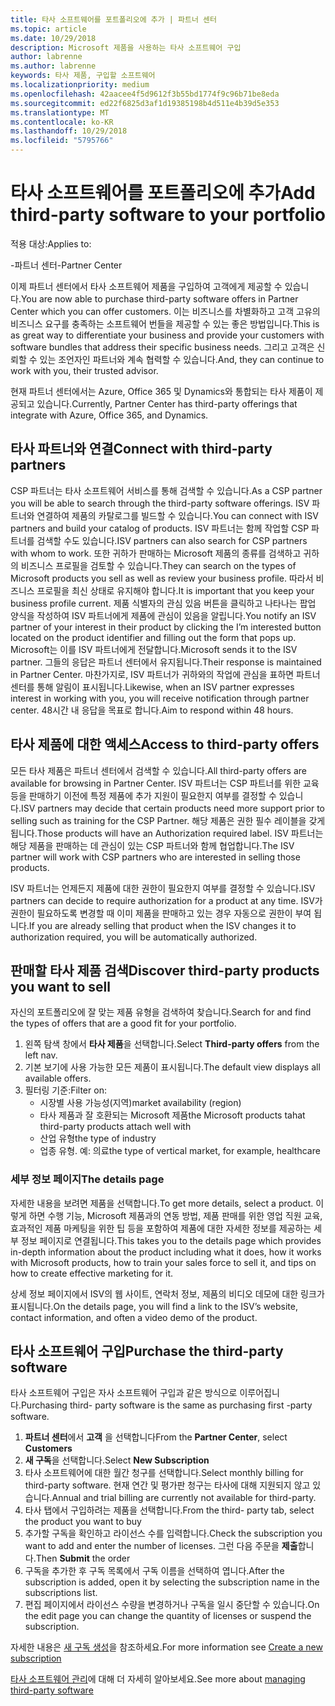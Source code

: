 ```yaml
---
title: 타사 소프트웨어를 포트폴리오에 추가 | 파트너 센터
ms.topic: article
ms.date: 10/29/2018
description: Microsoft 제품을 사용하는 타사 소프트웨어 구입
author: labrenne
ms.author: labrenne
keywords: 타사 제품, 구입할 소프트웨어
ms.localizationpriority: medium
ms.openlocfilehash: 42aacee4f5d9612f3b55bd1774f9c96b71be8eda
ms.sourcegitcommit: ed22f6825d3af1d19385198b4d511e4b39d5e353
ms.translationtype: MT
ms.contentlocale: ko-KR
ms.lasthandoff: 10/29/2018
ms.locfileid: "5795766"
---
```

# <a name="add-third-party-software-to-your-portfolio"></a><span data-ttu-id="877b8-104">타사 소프트웨어를 포트폴리오에 추가</span><span class="sxs-lookup"><span data-stu-id="877b8-104">Add third-party software to your portfolio</span></span>

<span data-ttu-id="877b8-105">적용 대상:</span><span class="sxs-lookup"><span data-stu-id="877b8-105">Applies to:</span></span>

<span data-ttu-id="877b8-106">-파트너 센터</span><span class="sxs-lookup"><span data-stu-id="877b8-106">-Partner Center</span></span>

<span data-ttu-id="877b8-107">이제 파트너 센터에서 타사 소프트웨어 제품을 구입하여 고객에게 제공할 수 있습니다.</span><span class="sxs-lookup"><span data-stu-id="877b8-107">You are now able to purchase third-party software offers in Partner Center which you can offer customers.</span></span> <span data-ttu-id="877b8-108">이는 비즈니스를 차별화하고 고객 고유의 비즈니스 요구를 충족하는 소프트웨어 번들을 제공할 수 있는 좋은 방법입니다.</span><span class="sxs-lookup"><span data-stu-id="877b8-108">This is as great way to differentiate your business and provide your customers with software bundles that address their specific business needs.</span></span> <span data-ttu-id="877b8-109">그리고 고객은 신뢰할 수 있는 조언자인 파트너와 계속 협력할 수 있습니다.</span><span class="sxs-lookup"><span data-stu-id="877b8-109">And, they can continue to work with you, their trusted advisor.</span></span>

<span data-ttu-id="877b8-110">현재 파트너 센터에서는 Azure, Office 365 및 Dynamics와 통합되는 타사 제품이 제공되고 있습니다.</span><span class="sxs-lookup"><span data-stu-id="877b8-110">Currently, Partner Center has third-party offerings that integrate with Azure, Office 365, and Dynamics.</span></span> 

## <a name="connect-with-third-party-partners"></a><span data-ttu-id="877b8-111">타사 파트너와 연결</span><span class="sxs-lookup"><span data-stu-id="877b8-111">Connect with third-party partners</span></span>
 
<span data-ttu-id="877b8-112">CSP 파트너는 타사 소프트웨어 서비스를 통해 검색할 수 있습니다.</span><span class="sxs-lookup"><span data-stu-id="877b8-112">As a CSP partner you will be able to search through the third-party software offerings.</span></span> <span data-ttu-id="877b8-113">ISV 파트너와 연결하여 제품의 카탈로그를 빌드할 수 있습니다.</span><span class="sxs-lookup"><span data-stu-id="877b8-113">You can connect with ISV partners and build your catalog of products.</span></span> <span data-ttu-id="877b8-114">ISV 파트너는 함께 작업할 CSP 파트너를 검색할 수도 있습니다.</span><span class="sxs-lookup"><span data-stu-id="877b8-114">ISV partners can also search for CSP partners with whom to work.</span></span> <span data-ttu-id="877b8-115">또한 귀하가 판매하는 Microsoft 제품의 종류를 검색하고 귀하의 비즈니스 프로필을 검토할 수 있습니다.</span><span class="sxs-lookup"><span data-stu-id="877b8-115">They can search on the types of Microsoft products you sell as well as review your business profile.</span></span> <span data-ttu-id="877b8-116">따라서 비즈니스 프로필을 최신 상태로 유지해야 합니다.</span><span class="sxs-lookup"><span data-stu-id="877b8-116">It is important that you keep your business profile current.</span></span> <span data-ttu-id="877b8-117">제품 식별자의 관심 있음 버튼을 클릭하고 나타나는 팝업 양식을 작성하여 ISV 파트너에게 제품에 관심이 있음을 알립니다.</span><span class="sxs-lookup"><span data-stu-id="877b8-117">You notify an ISV partner of your interest in their product by clicking the I’m interested button located on the product identifier and filling out the form that pops up.</span></span> <span data-ttu-id="877b8-118">Microsoft는 이를 ISV 파트너에게 전달합니다.</span><span class="sxs-lookup"><span data-stu-id="877b8-118">Microsoft sends it to the ISV partner.</span></span> <span data-ttu-id="877b8-119">그들의 응답은 파트너 센터에서 유지됩니다.</span><span class="sxs-lookup"><span data-stu-id="877b8-119">Their response is maintained in Partner Center.</span></span> <span data-ttu-id="877b8-120">마찬가지로, ISV 파트너가 귀하와의 작업에 관심을 표하면 파트너 센터를 통해 알림이 표시됩니다.</span><span class="sxs-lookup"><span data-stu-id="877b8-120">Likewise, when an ISV partner expresses interest in working with you, you will receive notification through partner center.</span></span> <span data-ttu-id="877b8-121">48시간 내 응답을 목표로 합니다.</span><span class="sxs-lookup"><span data-stu-id="877b8-121">Aim to respond within 48 hours.</span></span>

## <a name="access-to-third-party-offers"></a><span data-ttu-id="877b8-122">타사 제품에 대한 액세스</span><span class="sxs-lookup"><span data-stu-id="877b8-122">Access to third-party offers</span></span>

<span data-ttu-id="877b8-123">모든 타사 제품은 파트너 센터에서 검색할 수 있습니다.</span><span class="sxs-lookup"><span data-stu-id="877b8-123">All third-party offers are available for browsing in Partner Center.</span></span> <span data-ttu-id="877b8-124">ISV 파트너는 CSP 파트너를 위한 교육 등을 판매하기 이전에 특정 제품에 추가 지원이 필요한지 여부를 결정할 수 있습니다.</span><span class="sxs-lookup"><span data-stu-id="877b8-124">ISV partners may decide that certain products need more support prior to selling such as training for the CSP Partner.</span></span> <span data-ttu-id="877b8-125">해당 제품은 권한 필수 레이블을 갖게 됩니다.</span><span class="sxs-lookup"><span data-stu-id="877b8-125">Those products will have an Authorization required label.</span></span> <span data-ttu-id="877b8-126">ISV 파트너는 해당 제품을 판매하는 데 관심이 있는 CSP 파트너와 함께 협업합니다.</span><span class="sxs-lookup"><span data-stu-id="877b8-126">The ISV partner will work with CSP partners who are interested in selling those products.</span></span> 

<span data-ttu-id="877b8-127">ISV 파트너는 언제든지 제품에 대한 권한이 필요한지 여부를 결정할 수 있습니다.</span><span class="sxs-lookup"><span data-stu-id="877b8-127">ISV partners can decide to require authorization for a product at any time.</span></span> <span data-ttu-id="877b8-128">ISV가 권한이 필요하도록 변경할 때 이미 제품을 판매하고 있는 경우 자동으로 권한이 부여 됩니다.</span><span class="sxs-lookup"><span data-stu-id="877b8-128">If you are already selling that product when the ISV changes it to authorization required, you will be automatically authorized.</span></span>

## <a name="discover-third-party-products-you-want-to-sell"></a><span data-ttu-id="877b8-129">판매할 타사 제품 검색</span><span class="sxs-lookup"><span data-stu-id="877b8-129">Discover third-party products you want to sell</span></span>

<span data-ttu-id="877b8-130">자신의 포트폴리오에 잘 맞는 제품 유형을 검색하여 찾습니다.</span><span class="sxs-lookup"><span data-stu-id="877b8-130">Search for and find the types of offers that are a good fit for your portfolio.</span></span> 

1. <span data-ttu-id="877b8-131">왼쪽 탐색 창에서 **타사 제품**을 선택합니다.</span><span class="sxs-lookup"><span data-stu-id="877b8-131">Select **Third-party offers** from the left nav.</span></span>
2. <span data-ttu-id="877b8-132">기본 보기에 사용 가능한 모든 제품이 표시됩니다.</span><span class="sxs-lookup"><span data-stu-id="877b8-132">The default view displays all available offers.</span></span>
3. <span data-ttu-id="877b8-133">필터링 기준:</span><span class="sxs-lookup"><span data-stu-id="877b8-133">Filter on:</span></span>
    - <span data-ttu-id="877b8-134">시장별 사용 가능성(지역)</span><span class="sxs-lookup"><span data-stu-id="877b8-134">market availability (region)</span></span>
    - <span data-ttu-id="877b8-135">타사 제품과 잘 호환되는 Microsoft 제품</span><span class="sxs-lookup"><span data-stu-id="877b8-135">the Microsoft products tahat third-party products attach well with</span></span>
    - <span data-ttu-id="877b8-136">산업 유형</span><span class="sxs-lookup"><span data-stu-id="877b8-136">the type of industry</span></span>
    - <span data-ttu-id="877b8-137">업종 유형. 예: 의료</span><span class="sxs-lookup"><span data-stu-id="877b8-137">the type of vertical market, for example, healthcare</span></span>

### <a name="the-details-page"></a><span data-ttu-id="877b8-138">세부 정보 페이지</span><span class="sxs-lookup"><span data-stu-id="877b8-138">The details page</span></span>

<span data-ttu-id="877b8-139">자세한 내용을 보려면 제품을 선택합니다.</span><span class="sxs-lookup"><span data-stu-id="877b8-139">To get more details, select a product.</span></span> <span data-ttu-id="877b8-140">이렇게 하면 수행 기능, Microsoft 제품과의 연동 방법, 제품 판매를 위한 영업 직원 교육, 효과적인 제품 마케팅을 위한 팁 등을 포함하여 제품에 대한 자세한 정보를 제공하는 세부 정보 페이지로 연결됩니다.</span><span class="sxs-lookup"><span data-stu-id="877b8-140">This takes you to the details page which provides in-depth information about the product including what it does, how it works with Microsoft products, how to train your sales force to sell it, and tips on how to create effective marketing for it.</span></span>

<span data-ttu-id="877b8-141">상세 정보 페이지에서 ISV의 웹 사이트, 연락처 정보, 제품의 비디오 데모에 대한 링크가 표시됩니다.</span><span class="sxs-lookup"><span data-stu-id="877b8-141">On the details page, you will find a link to the ISV’s website, contact information, and often a video demo of the product.</span></span> 

## <a name="purchase-the-third-party-software"></a><span data-ttu-id="877b8-142">타사 소프트웨어 구입</span><span class="sxs-lookup"><span data-stu-id="877b8-142">Purchase the third-party software</span></span>

<span data-ttu-id="877b8-143">타사 소프트웨어 구입은 자사 소프트웨어 구입과 같은 방식으로 이루어집니다.</span><span class="sxs-lookup"><span data-stu-id="877b8-143">Purchasing third- party software is the same as purchasing first -party software.</span></span> 

1. <span data-ttu-id="877b8-144">**파트너 센터**에서 **고객** 을 선택합니다</span><span class="sxs-lookup"><span data-stu-id="877b8-144">From the **Partner Center**, select **Customers**</span></span>
2. <span data-ttu-id="877b8-145">**새 구독**을 선택합니다.</span><span class="sxs-lookup"><span data-stu-id="877b8-145">Select **New Subscription**</span></span>
3. <span data-ttu-id="877b8-146">타사 소프트웨어에 대한 월간 청구를 선택합니다.</span><span class="sxs-lookup"><span data-stu-id="877b8-146">Select monthly billing for third-party software.</span></span> <span data-ttu-id="877b8-147">현재 연간 및 평가판 청구는 타사에 대해 지원되지 않고 있습니다.</span><span class="sxs-lookup"><span data-stu-id="877b8-147">Annual and trial billing are currently not available for third-party.</span></span>
4. <span data-ttu-id="877b8-148">타사 탭에서 구입하려는 제품을 선택합니다.</span><span class="sxs-lookup"><span data-stu-id="877b8-148">From the third- party tab, select the product you want to buy</span></span>
5. <span data-ttu-id="877b8-149">추가할 구독을 확인하고 라이선스 수를 입력합니다.</span><span class="sxs-lookup"><span data-stu-id="877b8-149">Check the subscription you want to add and enter the number of licenses.</span></span> <span data-ttu-id="877b8-150">그런 다음 주문을 **제출**합니다.</span><span class="sxs-lookup"><span data-stu-id="877b8-150">Then **Submit** the order</span></span>
6. <span data-ttu-id="877b8-151">구독을 추가한 후 구독 목록에서 구독 이름을 선택하여 엽니다.</span><span class="sxs-lookup"><span data-stu-id="877b8-151">After the subscription is added, open it by selecting the subscription name in the subscriptions list.</span></span>
7. <span data-ttu-id="877b8-152">편집 페이지에서 라이선스 수량을 변경하거나 구독을 일시 중단할 수 있습니다.</span><span class="sxs-lookup"><span data-stu-id="877b8-152">On the edit page you can change the quantity of licenses or suspend the subscription.</span></span>

<span data-ttu-id="877b8-153">자세한 내용은 [새 구독 생성](create-a-new-subscription.md)을 참조하세요.</span><span class="sxs-lookup"><span data-stu-id="877b8-153">For more information see [Create a new subscription](create-a-new-subscription.md)</span></span>

<span data-ttu-id="877b8-154">[타사 소프트웨어 관리](third-party-help.md)에 대해 더 자세히 알아보세요.</span><span class="sxs-lookup"><span data-stu-id="877b8-154">See more about [managing third-party software](third-party-help.md)</span></span>  